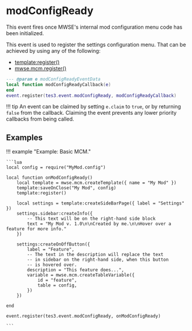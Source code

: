 # modConfigReady
<div class="search_terms" style="display: none">modconfigready</div>

<!---
	This file is autogenerated. Do not edit this file manually. Your changes will be ignored.
	More information: https://github.com/MWSE/MWSE/tree/master/docs
-->

This event fires once MWSE's internal mod configuration menu code has been initialized.

This event is used to register the settings configuration menu. That can be achieved by using any of the following:

- [template:register()](../types/mwseMCMTemplate.md#register)
- [mwse.mcm.register()](../apis/mwse.md#mwsemcmregister)


```lua
--- @param e modConfigReadyEventData
local function modConfigReadyCallback(e)
end
event.register(tes3.event.modConfigReady, modConfigReadyCallback)
```

!!! tip
	An event can be claimed by setting `e.claim` to `true`, or by returning `false` from the callback. Claiming the event prevents any lower priority callbacks from being called.

## Examples

!!! example "Example: Basic MCM."

	```lua
	local config = require("MyMod.config")
	
	local function onModConfigReady()
		local template = mwse.mcm.createTemplate({ name = "My Mod" })
		template:saveOnClose("My Mod", config)
		template:register()
	
		local settings = template:createSideBarPage({ label = "Settings" })
		settings.sidebar:createInfo({
			-- This text will be on the right-hand side block
			text = "My Mod v. 1.0\n\nCreated by me.\n\nHover over a feature for more info."
		})
	
		settings:createOnOffButton({
			label = "Feature",
			-- The text in the description will replace the text
			-- in sidebar on the right-hand side, when this button
			-- is hovered over.
			description = "This feature does...",
			variable = mwse.mcm.createTableVariable({
				id = "feature",
				table = config,
			})
		})
	
	end
	
	event.register(tes3.event.modConfigReady, onModConfigReady)

	```

